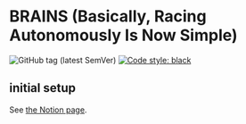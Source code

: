 # BRAINS (Basically, Racing Autonomously Is Now Simple)

![GitHub tag (latest SemVer)](https://img.shields.io/github/v/tag/EPFL-RT-Driverless/brains?sort=semver)
<a href="https://github.com/psf/black"><img alt="Code style: black" src="https://img.shields.io/badge/code%20style-black-000000.svg"/></a>

## initial setup
See [the Notion page](https://www.notion.so/epflrt/BRAINS-bd87e134b39e4b3bbff7b356c2e9a43d?pvs=4).

